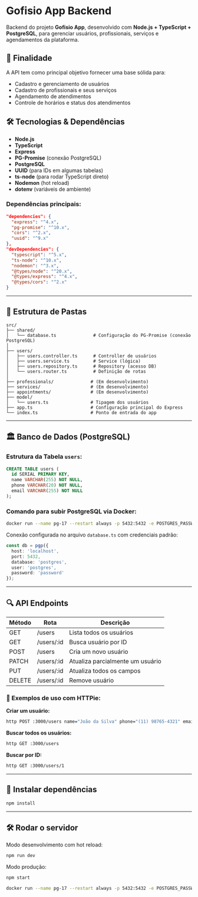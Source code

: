 # Gofisio App Backend

Backend do projeto **Gofisio App**, desenvolvido com **Node.js + TypeScript + PostgreSQL**, para gerenciar usuários, profissionais, serviços e agendamentos da plataforma.

## 🔖 Finalidade

A API tem como principal objetivo fornecer uma base sólida para:

- Cadastro e gerenciamento de usuários
- Cadastro de profissionais e seus serviços
- Agendamento de atendimentos
- Controle de horários e status dos atendimentos

## 🛠️ Tecnologias & Dependências

- **Node.js**
- **TypeScript**
- **Express**
- **PG-Promise** (conexão PostgreSQL)
- **PostgreSQL**
- **UUID** (para IDs em algumas tabelas)
- **ts-node** (para rodar TypeScript direto)
- **Nodemon** (hot reload)
- **dotenv** (variáveis de ambiente)

### Dependências principais:
```json
"dependencies": {
  "express": "^4.x",
  "pg-promise": "^10.x",
  "cors": "^2.x",
  "uuid": "^9.x"
},
"devDependencies": {
  "typescript": "^5.x",
  "ts-node": "^10.x",
  "nodemon": "^3.x",
  "@types/node": "^20.x",
  "@types/express": "^4.x",
  "@types/cors": "^2.x"
}
```

---

## 📂 Estrutura de Pastas

```
src/
├── shared/
│   └── database.ts              # Configuração do PG-Promise (conexão PostgreSQL)
│
├── users/
│   ├── users.controller.ts      # Controller de usuários
│   ├── users.service.ts         # Service (lógica)
│   ├── users.repository.ts      # Repository (acesso DB)
│   └── users.router.ts          # Definição de rotas
│
├── professionals/              # (Em desenvolvimento)
├── services/                   # (Em desenvolvimento)
├── appointments/               # (Em desenvolvimento)
├── model/
│   └── users.ts                # Tipagem dos usuários
├── app.ts                      # Configuração principal do Express
└── index.ts                    # Ponto de entrada do app
```

---

## 🏛️ Banco de Dados (PostgreSQL)

### Estrutura da Tabela `users`:
```sql
CREATE TABLE users (
  id SERIAL PRIMARY KEY,
  name VARCHAR(255) NOT NULL,
  phone VARCHAR(20) NOT NULL,
  email VARCHAR(255) NOT NULL
);
```

### Comando para subir PostgreSQL via Docker:

```bash
docker run --name pg-17 --restart always -p 5432:5432 -e POSTGRES_PASSWORD=password -d postgres:17
```

Conexão configurada no arquivo `database.ts` com credenciais padrão:

```ts
const db = pgp({
  host: 'localhost',
  port: 5432,
  database: 'postgres',
  user: 'postgres',
  password: 'password'
});
```

---

## 🔍 API Endpoints

| Método | Rota         | Descrição                       |
|--------|--------------|----------------------------------|
| GET    | /users       | Lista todos os usuários          |
| GET    | /users/:id   | Busca usuário por ID             |
| POST   | /users       | Cria um novo usuário             |
| PATCH  | /users/:id   | Atualiza parcialmente um usuário |
| PUT    | /users/:id   | Atualiza todos os campos          |
| DELETE | /users/:id   | Remove usuário                   |

### 📅 Exemplos de uso com HTTPie:

**Criar um usuário:**
```bash
http POST :3000/users name="João da Silva" phone="(11) 98765-4321" email="joao.silva@example.com"
```

**Buscar todos os usuários:**
```bash
http GET :3000/users
```

**Buscar por ID:**
```bash
http GET :3000/users/1
```

---

## 📁 Instalar dependências

```bash
npm install
```

---

## 🛠️ Rodar o servidor

Modo desenvolvimento com hot reload:
```bash
npm run dev
```

Modo produção:
```bash
npm start
```



```sh
docker run --name pg-17 --restart always -p 5432:5432 -e POSTGRES_PASSWORD=password -d postgres:17
```
